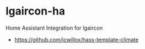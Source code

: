 # lgaircon-ha
Home Assistant Integration for lgaircon

- https://github.com/jcwillox/hass-template-climate
